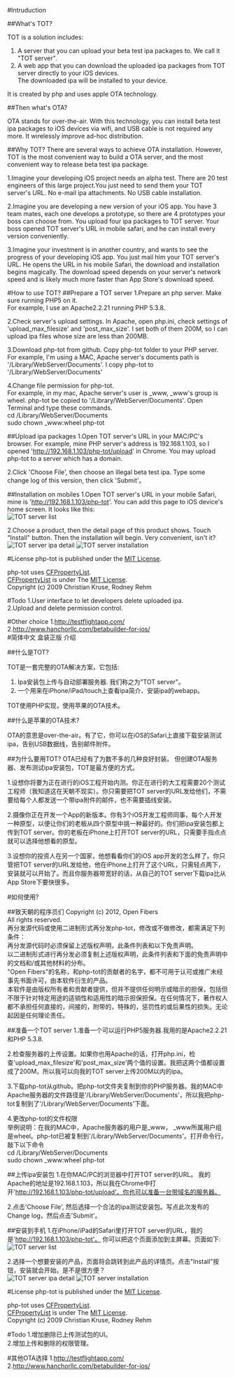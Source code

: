 #Intruduction

##What's TOT?

TOT is a solution includes:  
1. A server that you can upload your beta test ipa packages to. We call it "TOT server".  
2. A web app that you can download the uploaded ipa packages from TOT server directly to your iOS devices.  
   The downloaded ipa will be installed to your device.

It is created by php and uses apple OTA technology.

##Then what's OTA?

OTA stands for over-the-air. With this technology, you can install beta test ipa packages to iOS devices via wifi, and USB cable is not required any more. It wirelessly improve ad-hoc distribution.

##Why TOT?
There are several ways to achieve OTA installation. However, TOT is the most convenient way to build a OTA server, and the most convenient way to release beta test ipa package.   

1.Imagine your developing iOS project needs an alpha test. There are 20 test engineers of this large project.You just need to send them your TOT server's URL. No e-mail ipa attachments. No USB cable installation.
  
2.Imagine you are developing a new version of your iOS app. You have 3 team mates, each one develops a prototype, so there are 4 prototypes your boss can choose from. You upload four ipa packages to TOT server. Your boss opened TOT server's URL in mobile safari, and he can install every version conveniently.

3.Imagine your investment is in another country, and wants to see the progress of your developing iOS app. You just mail him your TOT server's URL. He opens the URL in his mobile Safari, the download and installation begins magically. The download speed depends on your server's network speed and is likely much more faster than App Store's download speed.

#How to use TOT?
##Prepare a TOT server
1.Prepare an php server. Make sure running PHP5 on it.  
  For example, I use an Apache2.2.21 running PHP 5.3.8.  

2.Check server's upload settings. In Apache, open php.ini, check settings of 'upload_max_filesize' and 'post_max_size'. I set both of them 200M, so I can upload ipa files whose size are less than 200MB.  

3.Download php-tot from github. Copy php-tot folder to your PHP server. For example, I'm using a MAC, Apache server's documents path is '/Library/WebServer/Documents'. I copy php-tot to '/Library/WebServer/Documents'

4.Change file permission for php-tot.  
  For example, in my mac, Apache server's user is _www, _www's group is wheel. php-tot be copied to '/Library/WebServer/Documents'. Open Terminal and type these commands.  
    cd /Library/WebServer/Documents  
    sudo chown _www:wheel php-tot  

##Upload ipa packages
1.Open TOT server's URL in your MAC/PC's browser. For example, mine PHP server's address is 192.168.1.103, so I opened 'http://192.168.1.103/php-tot/upload' in Chrome. You may upload php-tot to a server which has a domain.  
  
2.Click 'Choose File', then choose an illegal beta test ipa. Type some change log of this version, then click 'Submit'。

##Installation on mobiles
1.Open TOT server's URL in your mobile Safari, mine is 'http://192.168.1.103/php-tot'. You can add this page to iOS device's home screen. It looks like this:  
![TOT server list](https://github.com/OpenFibers/php-tot/blob/master/ScreenShots/ScreenShot1.png?raw=true "Choose ipa from TOT server")

2.Choose a product, then the detail page of this product shows. Touch "Install" button. Then the installation will begin. Very convenient, isn't it?  
![TOT server ipa detail](https://github.com/OpenFibers/php-tot/blob/master/ScreenShots/ScreenShot2.png?raw=true "Ipa detail from TOT server")
![TOT server installation](https://github.com/OpenFibers/php-tot/blob/master/ScreenShots/ScreenShot3.png?raw=true "Install ipa from TOT server")

#License
php-tot is published under the [MIT License](http://www.opensource.org/licenses/mit-license.php).  
  
php-tot uses [CFPropertyList](https://github.com/rodneyrehm/CFPropertyList).  
[CFPropertyList](https://github.com/rodneyrehm/CFPropertyList) is under The [MIT License](http://www.opensource.org/licenses/mit-license.php).  
Copyright (c) 2009 Christian Kruse, Rodney Rehm

#Todo
1.User interface to let developers delete uploaded ipa.  
2.Upload and delete permission control.  
  
#Other choice
1.<http://testflightapp.com/>  
2.<http://www.hanchorllc.com/betabuilder-for-ios/>  
#简体中文 盒装正版 介绍

##什么是TOT?

TOT是一套完整的OTA解决方案，它包括:  
1. Ipa安装包上传与自动部署服务器. 我们称之为"TOT server"。  
2. 一个用来在iPhone/iPad/touch上查看ipa简介、安装ipa的webapp。

TOT使用PHP实现，使用苹果的OTA技术。

##什么是苹果的OTA技术?

OTA的意思是over-the-air。有了它，你可以在iOS的Safari上直接下载安装测试ipa，告别USB数据线，告别邮件附件。

##为什么要用TOT?
OTA已经有了为数不多的几种良好封装。 但创建OTA服务器、发布测试ipa安装包，TOT是最方便的方式。   

1.设想你将要为正在进行的iOS工程开始内测。你正在进行的大工程需要20个测试工程师（我知道这在天朝不现实）。你只需要把TOT server的URL发给他们，不需要给每个人都发送一个带ipa附件的邮件，也不需要插线安装。
  
2.摄像你正在开发一个App的新版本。你有3个iOS开发工程师同事，每个人开发一种原型，以便让你们的老板从四个原型中挑一种最好的。你们把ipa安装包都上传到TOT server。你的老板在iPhone上打开TOT server的URL，只需要手指点点就可以选择他想看的原型。  

3.设想你的投资人在另一个国家，他想看看你们的iOS app开发的怎么样了。你只管把TOT server的URL发给他，他在iPhone上打开了这个URL，只需轻点两下，安装就可以开始了。而且你服务器带宽好的话，从自己的TOT server下载ipa比从App Store下要快很多。

#如何使用?

##致天朝的程序员们
Copyright (c) 2012, Open Fibers  
All rights reserved.  
再分发源代码或使用二进制形式再分发php-tot，修改或不做修改，都需满足下列条件：  
再分发源代码时必须保留上述版权声明，此条件列表和以下免责声明。  
以二进制形式进行再分发必须复制上述版权声明，此条件列表和下面的免责声明中的文档和/或其他材料的分布。  
"Open Fibers"的名称，和php-tot的贡献者的名字，都不可用于认可或推广未经事先书面许可，由本软件衍生的产品。  
本软件是由版权所有者和贡献者提供，但并不提供任何明示或暗示的担保，包括但不限于针对特定用途的适销性和适用性的暗示担保担保。在任何情况下，著作权人都不承担任何直接的，间接的，附带的，特殊的，惩罚性的或后果性的损失。无论起因是任何理论责任。

##准备一个TOT server
1.准备一个可以运行PHP5服务器.我用的是Apache2.2.21和PHP 5.3.8.  

2.检查服务器的上传设置。如果你也用Apache的话，打开php.ini，检查'upload_max_filesize'和'post_max_size'两个值的设置。我把这两个值都设置成了200M，所以我可以向我的TOT server上传200M以内的ipa。  

3.下载php-tot从github。把php-tot文件夹复制到你的PHP服务器。我的MAC中Apache服务器的文件路径是'/Library/WebServer/Documents'，所以我把php-tot复制到了'/Library/WebServer/Documents'下面。  
  
4.更改php-tot的文件权限  
  举例说明：在我的MAC中，Apache服务器的用户是_www， _www所属用户组是wheel。php-tot已被复制到'/Library/WebServer/Documents'。打开命令行，敲下以下命令  
    cd /Library/WebServer/Documents  
    sudo chown _www:wheel php-tot  

##上传ipa安装包
1.在你MAC/PC的浏览器中打开TOT server的URL。 我的Apache的地址是192.168.1.103，所以我在Chrome中打开'http://192.168.1.103/php-tot/upload'。你也可以准备一台带域名的服务器。  
  
2.点击'Choose File', 然后选择一个合法的ipa测试安装包。写点此次发布的Change log，然后点击'Submit'。

##安装到手机
1.在iPhone/iPad的Safari里打开TOT server的URL，我的是'http://192.168.1.103/php-tot'。 你可以把这个页面添加到主屏幕。页面如下:  
![TOT server list](https://github.com/OpenFibers/php-tot/blob/master/ScreenShots/ScreenShot1.png?raw=true "Choose ipa from TOT server")

2.选择一个想要安装的产品，页面将会跳转到此产品的详情页。点击"Install"按钮，安装就会开始。是不是很方便？  
![TOT server ipa detail](https://github.com/OpenFibers/php-tot/blob/master/ScreenShots/ScreenShot2.png?raw=true "Ipa detail from TOT server")
![TOT server installation](https://github.com/OpenFibers/php-tot/blob/master/ScreenShots/ScreenShot3.png?raw=true "Install ipa from TOT server")

#License
php-tot is published under the [MIT License](http://www.opensource.org/licenses/mit-license.php).  
  
php-tot uses [CFPropertyList](https://github.com/rodneyrehm/CFPropertyList).  
[CFPropertyList](https://github.com/rodneyrehm/CFPropertyList) is under The [MIT License](http://www.opensource.org/licenses/mit-license.php).  
Copyright (c) 2009 Christian Kruse, Rodney Rehm

#Todo
1.增加删除已上传测试包的UI。  
2.增加上传和删除的权限管理。  
  
#其他OTA选择
1.<http://testflightapp.com/>  
2.<http://www.hanchorllc.com/betabuilder-for-ios/>  